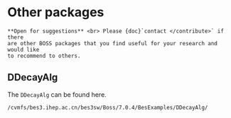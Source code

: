 # Other packages

```{warning}
**Open for suggestions** <br> Please {doc}`contact </contribute>` if there
are other BOSS packages that you find useful for your research and would like
to recommend to others.
```

## DDecayAlg

The `DDecayAlg` can be found here.

```text
/cvmfs/bes3.ihep.ac.cn/bes3sw/Boss/7.0.4/BesExamples/DDecayAlg/
```
